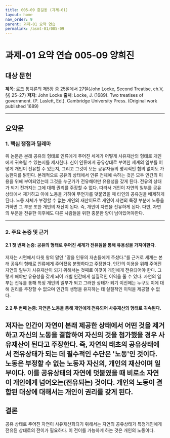 ```yaml
---
title: 005-09 홍길동 (과제-01)
layout: home
nav_order: 9
parent: 과제-01 요약 연습
permalink: /asmt-01/005-09
---
```


# 과제-01 요약 연습 005-09 양희진 

## 대상 문헌  
**제목**: 로크 통치론의 제5장 중 25절에서 27절(John Locke, Second Treatise, ch.V, §§ 25–27)
**저자**: John Locke
**출처**: Locke, J. (1689). Two treatises of government. (P. Laslett, Ed.). Cambridge University Press. (Original work published 1689)

---

## 요약문  

### 1. 핵심 쟁점과 딜레마  
위 논문은 본래 공유의 형태로 인류에게 주어진 세계가 어떻게 사유재산의 형태로 개인에게 귀속될 수 있는지를 제시한다. 신이 인류에게 공유상태로 부여한 세계의 일부를 어떻게 개인이 전유할 수 있는지, 그리고 그것이 모든 공유자들의 명시적인 합의 없이도 가능한지를 밝힌다. 본래적으로 공유의 상태에서 인류 전체에 속하는 것은 모두 인간의 이용을 위해 부여되었는데 그것을 누군가가 전유해야만 유용성을 갖게 된다. 전유의 상태가 되기 전까지는 그에 대해 권리를 주장할 수 없다. 따라서 개인이 자연의 일부를 공유 상태에서 제거하고 이에 노동을 가하여 무언가를 덧붙였을 때 타인의 공유권을 배제하게 된다. 노동 자체가 부정할 수 없는 개인의 재산이므로 개인이 자연의 특정 부분에 노동을 가하면 그 부분 또한 개인의 재산이 된다. 즉, 개인이 자연을 전유하게 된다. 다만, 자연의 부분을 전유한 이후에도 다른 사람들을 위한 충분한 양이 남아있어야한다. 

---

### 2. 주요 논증 및 근거  

#### 2.1 첫 번째 논증: 공유의 형태로 주어진 세계가 전유됨을 통해 유용성을 가져야한다. 
저자는 시편에서 다윗 왕의 말인 "땅을 인류의 자손들에게 주셨다."를 근거로 세계는 본래 공유의 형태로 인류에게 주어졌음 분명하다고 주장한다. 인간의 이용을 위해 주어진 자연의 일부가 사유재산이 되기 위해서는 첫째로 이것이 개인에게 전유되어야 한다. 그렇게 해야만 유용성을 갖게 되어 개별 인간에게 실질적인 이익을 줄 수 있다. 자연의 일부는 전유를 통해 특정 개인의 일부가 되고 그러한 상태가 되기 이전에는 누구도 이에 대해 권리를 주장할 수 없으며 인간의 생명을 유지하는 데 실질적인 이익을 제공할 수 없다.

#### 2.2 두 번째 논증: 자연은 노동을 통해 개인에게 전유되어 사유재산의 형태로 귀속된다.
저자는 인간이 자연이 본래 제공한 상태에서 어떤 것을 제거하고 자신의 노동을 결합하여 자신의 것을 첨가했을 경우 사유재산이 된다고 주장한다. 즉, 자연의 태초의 공유상태에서 전유상태가 되는 데 필수적인 수단은 '노동'인 것이다. 노동은 부정할 수 없는 노동자 자신의, 개인의 재산이며 일부이다. 이를 공유상태의 자연에 덧붙였을 때 비로소 자연이 개인에게 넘어오는(전유되는) 것이다. 개인의 노동이 결합된 대상에 대해서는 개인이 권리를 갖게 된다.
---

## 결론  
공유 상태로 주어진 자연이 사유재산화되기 위해서는 자연의 공유상태가 특정개인에게 전유된 상태로의 전이가 필요하다. 이 전이를 가능하게 하는 것은 개인의 노동이다. 
